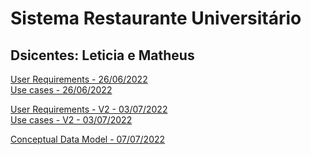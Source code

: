 # Sistema Restaurante Universitário 
## Dsicentes: Leticia e Matheus

[User Requirements - 26/06/2022](files/user_requirements.pdf)<br/>
[Use cases - 26/06/2022](files/use_cases.png)

[User Requirements - V2 - 03/07/2022](files/user_requirements_v2.pdf)<br/>
[Use cases - V2 - 03/07/2022](files/use_cases_v2.pdf)

[Conceptual Data Model - 07/07/2022](files/conceptual-model.png)<br/>
